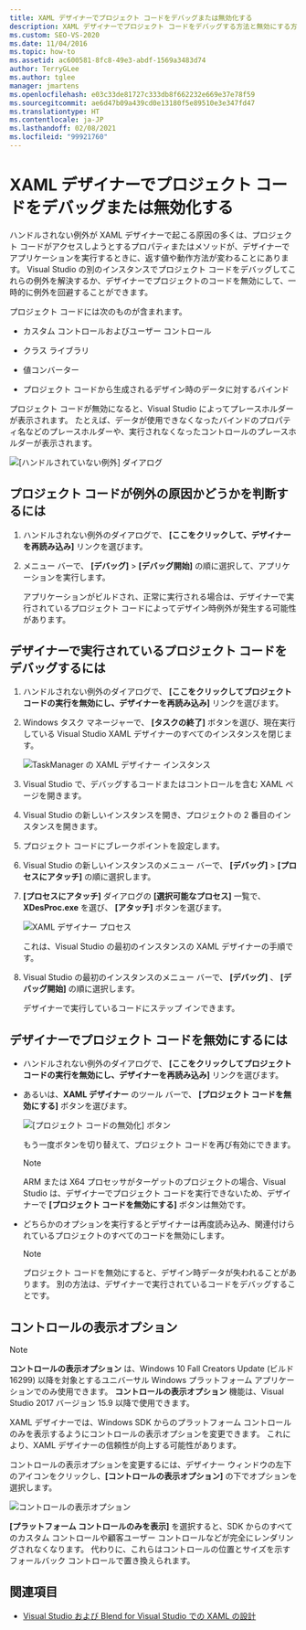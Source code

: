```yaml
---
title: XAML デザイナーでプロジェクト コードをデバッグまたは無効化する
description: XAML デザイナーでプロジェクト コードをデバッグする方法と無効にする方法について説明します。Visual Studio の別インスタンスで実行されているプロジェクト コードをデバッグする方法も含まれています。
ms.custom: SEO-VS-2020
ms.date: 11/04/2016
ms.topic: how-to
ms.assetid: ac600581-8fc8-49e3-abdf-1569a3483d74
author: TerryGLee
ms.author: tglee
manager: jmartens
ms.openlocfilehash: e03c33de81727c333db8f662232e669e37e78f59
ms.sourcegitcommit: ae6d47b09a439cd0e13180f5e89510e3e347fd47
ms.translationtype: HT
ms.contentlocale: ja-JP
ms.lasthandoff: 02/08/2021
ms.locfileid: "99921760"
---
```

# <a name="debug-or-disable-project-code-in-xaml-designer"></a>XAML デザイナーでプロジェクト コードをデバッグまたは無効化する

ハンドルされない例外が XAML デザイナーで起こる原因の多くは、プロジェクト コードがアクセスしようとするプロパティまたはメソッドが、デザイナーでアプリケーションを実行するときに、返す値や動作方法が変わることにあります。 Visual Studio の別のインスタンスでプロジェクト コードをデバッグしてこれらの例外を解決するか、デザイナーでプロジェクトのコードを無効にして、一時的に例外を回避することができます。

プロジェクト コードには次のものが含まれます。

- カスタム コントロールおよびユーザー コントロール

- クラス ライブラリ

- 値コンバーター

- プロジェクト コードから生成されるデザイン時のデータに対するバインド

プロジェクト コードが無効になると、Visual Studio によってプレースホルダーが表示されます。 たとえば、データが使用できなくなったバインドのプロパティ名などのプレースホルダーや、実行されなくなったコントロールのプレースホルダーが表示されます。

![[ハンドルされていない例外] ダイアログ](media/xaml_unhandledexception.png)

## <a name="to-determine-if-project-code-is-causing-an-exception"></a>プロジェクト コードが例外の原因かどうかを判断するには

1. ハンドルされない例外のダイアログで、 **[ここをクリックして、デザイナーを再読み込み]** リンクを選びます。

2. メニュー バーで、 **[デバッグ]**  >  **[デバッグ開始]** の順に選択して、アプリケーションを実行します。

     アプリケーションがビルドされ、正常に実行される場合は、デザイナーで実行されているプロジェクト コードによってデザイン時例外が発生する可能性があります。

## <a name="to-debug-project-code-running-in-the-designer"></a>デザイナーで実行されているプロジェクト コードをデバッグするには

1. ハンドルされない例外のダイアログで、 **[ここをクリックしてプロジェクト コードの実行を無効にし、デザイナーを再読み込み]** リンクを選びます。

2. Windows タスク マネージャーで、 **[タスクの終了]** ボタンを選び、現在実行している Visual Studio XAML デザイナーのすべてのインスタンスを閉じます。

     ![TaskManager の XAML デザイナー インスタンス](media/xaml_taskmanager.png)

3. Visual Studio で、デバッグするコードまたはコントロールを含む XAML ページを開きます。

4. Visual Studio の新しいインスタンスを開き、プロジェクトの 2 番目のインスタンスを開きます。

5. プロジェクト コードにブレークポイントを設定します。

6. Visual Studio の新しいインスタンスのメニュー バーで、 **[デバッグ]**  >  **[プロセスにアタッチ]** の順に選択します。

7. **[プロセスにアタッチ]** ダイアログの **[選択可能なプロセス]** 一覧で、 **XDesProc.exe** を選び、 **[アタッチ]** ボタンを選びます。

     ![XAML デザイナー プロセス](media/xaml_attach.png)

     これは、Visual Studio の最初のインスタンスの XAML デザイナーの手順です。

8. Visual Studio の最初のインスタンスのメニュー バーで、 **[デバッグ]** 、 **[デバッグ開始]** の順に選択します。

     デザイナーで実行しているコードにステップ インできます。

## <a name="to-disable-project-code-in-the-designer"></a>デザイナーでプロジェクト コードを無効にするには

- ハンドルされない例外のダイアログで、 **[ここをクリックしてプロジェクト コードの実行を無効にし、デザイナーを再読み込み]** リンクを選びます。

- あるいは、**XAML デザイナー** のツール バーで、 **[プロジェクト コードを無効にする]** ボタンを選びます。

     ![[プロジェクト コードの無効化] ボタン](media/xaml_disablecode.png)

     もう一度ボタンを切り替えて、プロジェクト コードを再び有効にできます。

    > [!NOTE]
    > ARM または X64 プロセッサがターゲットのプロジェクトの場合、Visual Studio は、デザイナーでプロジェクト コードを実行できないため、デザイナーで **[プロジェクト コードを無効にする]** ボタンは無効です。

- どちらかのオプションを実行するとデザイナーは再度読み込み、関連付けられているプロジェクトのすべてのコードを無効にします。

    > [!NOTE]
    > プロジェクト コードを無効にすると、デザイン時データが失われることがあります。 別の方法は、デザイナーで実行されているコードをデバッグすることです。

## <a name="control-display-options"></a>コントロールの表示オプション

> [!NOTE]
> **コントロールの表示オプション** は、Windows 10 Fall Creators Update (ビルド 16299) 以降を対象とするユニバーサル Windows プラットフォーム アプリケーションでのみ使用できます。 **コントロールの表示オプション** 機能は、Visual Studio 2017 バージョン 15.9 以降で使用できます。

XAML デザイナーでは、Windows SDK からのプラットフォーム コントロールのみを表示するようにコントロールの表示オプションを変更できます。 これにより、XAML デザイナーの信頼性が向上する可能性があります。

コントロールの表示オプションを変更するには、デザイナー ウィンドウの左下のアイコンをクリックし、**[コントロールの表示オプション]** の下でオプションを選択します。

![コントロールの表示オプション](media/control_display_options.png)

**[プラットフォーム コントロールのみを表示]** を選択すると、SDK からのすべてのカスタム コントロールや顧客ユーザー コントロールなどが完全にレンダリングされなくなります。 代わりに、これらはコントロールの位置とサイズを示すフォールバック コントロールで置き換えられます。

## <a name="see-also"></a>関連項目

- [Visual Studio および Blend for Visual Studio での XAML の設計](designing-xaml-in-visual-studio.md)
